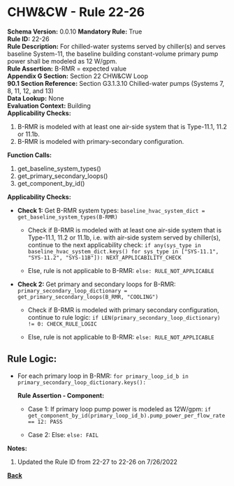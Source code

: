 
# CHW&CW - Rule 22-26  

**Schema Version:** 0.0.10 **Mandatory Rule:** True  
**Rule ID:** 22-26  
**Rule Description:** For chilled-water systems served by chiller(s) and serves baseline System-11, the baseline building constant-volume primary pump power shall be modeled as 12 W/gpm.  
**Rule Assertion:** B-RMR = expected value  
**Appendix G Section:** Section 22 CHW&CW Loop  
**90.1 Section Reference:** Section G3.1.3.10 Chilled-water pumps (Systems 7, 8, 11, 12, and 13)  
**Data Lookup:** None  
**Evaluation Context:** Building  
**Applicability Checks:**  

1. B-RMR is modeled with at least one air-side system that is Type-11.1, 11.2 or 11.1b.
2. B-RMR is modeled with primary-secondary configuration.

**Function Calls:**  

1. get_baseline_system_types()
2. get_primary_secondary_loops()
3. get_component_by_id()

**Applicability Checks:**  

- **Check 1:** Get B-RMR system types: `baseline_hvac_system_dict = get_baseline_system_types(B-RMR)`

  - Check if B-RMR is modeled with at least one air-side system that is Type-11.1, 11.2 or 11.1b, i.e. with air-side system served by chiller(s), continue to the next applicability check: `if any(sys_type in baseline_hvac_system_dict.keys() for sys_type in ["SYS-11.1", "SYS-11.2", "SYS-11B"]): NEXT_APPLICABILITY_CHECK`
  
  - Else, rule is not applicable to B-RMR: `else: RULE_NOT_APPLICABLE`

- **Check 2:** Get primary and secondary loops for B-RMR: `primary_secondary_loop_dictionary = get_primary_secondary_loops(B_RMR, "COOLING")`

  - Check if B-RMR is modeled with primary secondary configuration, continue to rule logic: `if LEN(primary_secondary_loop_dictionary) != 0: CHECK_RULE_LOGIC`

  - Else, rule is not applicable to B-RMR: `else: RULE_NOT_APPLICABLE`

## Rule Logic:

- For each primary loop in B-RMR: `for primary_loop_id_b in primary_secondary_loop_dictionary.keys():`

  **Rule Assertion - Component:**

  - Case 1: If primary loop pump power is modeled as 12W/gpm: `if get_component_by_id(primary_loop_id_b).pump_power_per_flow_rate == 12: PASS`

  - Case 2: Else: `else: FAIL`

**Notes:**

1. Updated the Rule ID from 22-27 to 22-26 on 7/26/2022

**[Back](../_toc.md)**
